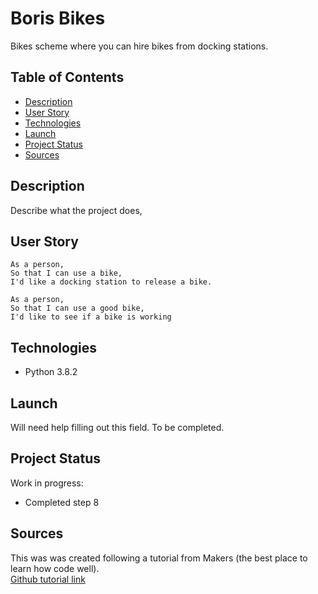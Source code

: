 # Boris Bikes

Bikes scheme where you can hire bikes from docking stations.

## Table of Contents

* [Description](#description)
* [User Story](#user_story)
* [Technologies](#technologies)
* [Launch](#launch)
* [Project Status](#project-status)
* [Sources](#sources)

## Description

Describe what the project does, 

## User Story

```
As a person,
So that I can use a bike,
I'd like a docking station to release a bike.
```
```
As a person,
So that I can use a good bike,
I'd like to see if a bike is working
```

## Technologies

* Python 3.8.2

## Launch

Will need help filling out this field. To be completed.

## Project Status

Work in progress:

* Completed step 8

## Sources

This was was created following a tutorial from Makers (the best place to learn how code well).  
[Github tutorial link](https://github.com/makersacademy/course/blob/master/boris_bikes/0_challenge_map.md)
